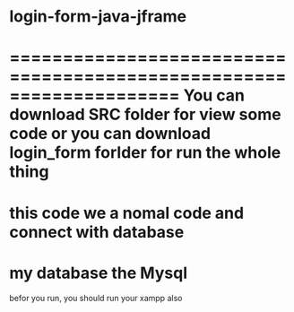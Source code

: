 # login-form-java-jframe
====================================================================
You can download SRC folder for view some code 
or you can download login_form forlder for run the whole thing
====================================================================
this code we a nomal code and connect with database 
====================================================================
my database the Mysql
====================================================================
befor you run, you should run your xampp also
